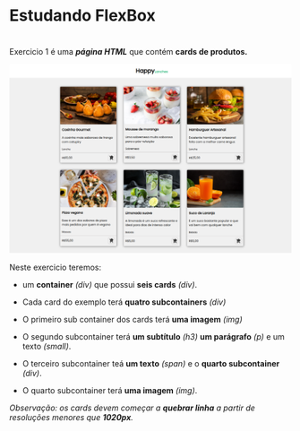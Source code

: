 # Estudando FlexBox <h1>
Exercicio 1 é uma _**página HTML**_ que contém **cards de produtos.**

![Imagem do projeto](fig1.png)

Neste exercicio teremos:

 * um __container__ _(div)_ que possui __seis cards__ _(div)_.

* Cada card do exemplo terá __quatro subcontainers__ _(div)_

* O primeiro sub container dos cards terá __uma imagem__ _(img)_

* O segundo subcontainer terá __um subtítulo__ _(h3)_ __um parágrafo__ _(p)_ e um texto _(small)_.

* O terceiro subcontainer teá __um texto__ _(span)_ e o __quarto subcontainer__ _(div)_.

* O quarto subcontainer terá __uma imagem__ _(img)_.

_Observação:  os cards devem começar a __quebrar linha__ a partir de resoluções menores que __1020px__._
